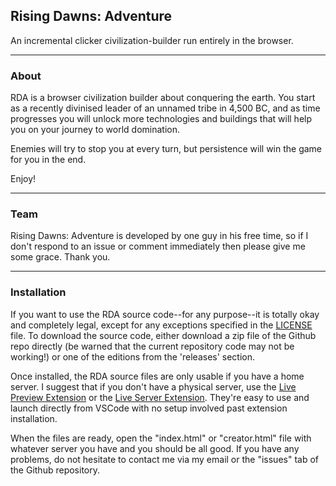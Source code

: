 ## Rising Dawns: Adventure
An incremental clicker civilization-builder run entirely in the browser.

---

### About
RDA is a browser civilization builder about conquering the earth. You start as a recently divinised leader of an unnamed tribe in 4,500 BC, and as time progresses you will unlock more technologies and buildings that will help you on your journey to world domination.
>
Enemies will try to stop you at every turn, but persistence will win the game for you in the end.
>
Enjoy!

---

### Team
Rising Dawns: Adventure is developed by one guy in his free time, so if I don't respond to an issue or comment immediately then please give me some grace. Thank you.

---

### Installation
If you want to use the RDA source code--for any purpose--it is totally okay and completely legal, except for any exceptions specified in the [LICENSE](LICENSE.md) file. To download the source code, either download a zip file of the Github repo directly (be warned that the current repository code may not be working!) or one of the editions from the 'releases' section.
>
Once installed, the RDA source files are only usable if you have a home server. I suggest that if you don't have a physical server, use the [Live Preview Extension](https://marketplace.visualstudio.com/items?itemName=ms-vscode.live-server) or the [Live Server Extension](https://marketplace.visualstudio.com/items?itemName=ritwickdey.LiveServer). They're easy to use and launch directly from VSCode with no setup involved past extension installation.
>
When the files are ready, open the "index.html" or "creator.html" file with whatever server you have and you should be all good. If you have any problems, do not hesitate to contact me via my email or the "issues" tab of the Github repository.
